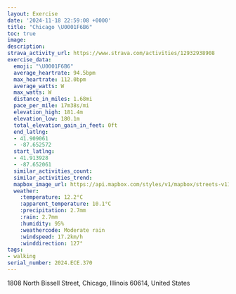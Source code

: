 ```yaml
---
layout: Exercise
date: '2024-11-18 22:59:08 +0000'
title: "Chicago \U0001F6B6"
toc: true
image:
description:
strava_activity_url: https://www.strava.com/activities/12932938908
exercise_data:
  emoji: "\U0001F6B6"
  average_heartrate: 94.5bpm
  max_heartrate: 112.0bpm
  average_watts: W
  max_watts: W
  distance_in_miles: 1.68mi
  pace_per_mile: 17m38s/mi
  elevation_high: 181.4m
  elevation_low: 180.1m
  total_elevation_gain_in_feet: 0ft
  end_latlng:
  - 41.909061
  - -87.652572
  start_latlng:
  - 41.913928
  - -87.652061
  similar_activities_count:
  similar_activities_trend:
  mapbox_image_url: https://api.mapbox.com/styles/v1/mapbox/streets-v11/static/path-5+787af2-1.0(swy~Fhp~uOeGFcALKAGEGQE%5DCgB%3FqACOQKGKAWCyCEKMCANJ%3FHDHTDnC%3FjEHl%40DHHFd%40BvBGzMOrCCl%40%40PBLJHLJ%5C%3FJIr%40Cf%40DbABDRA%3FAd%40Gp%40A%60%40BZAV%40v%40AXG%3FYJMHCCASHK%3FPJ%3FX%40%40~ACpB%3FNE),pin-s-s+e5b22e(-87.65205,41.91626),pin-s-f+89ae00(-87.65301,41.911139999999975)/auto/800x800?access_token=pk.eyJ1Ijoiam9zaGJlY2ttYW4iLCJhIjoiY205eWR2aDd1MWZ6djJrbXc4a3M0bWZleiJ9.XiG9OWkNcZk2QzjJbxLB4A
  weather:
    :temperature: 12.2°C
    :apparent_temperature: 10.1°C
    :precipitation: 2.7mm
    :rain: 2.7mm
    :humidity: 95%
    :weathercode: Moderate rain
    :windspeed: 17.2km/h
    :winddirection: 127°
tags:
- walking
serial_number: 2024.ECE.370
---
```

1808 North Bissell Street, Chicago, Illinois 60614, United States
